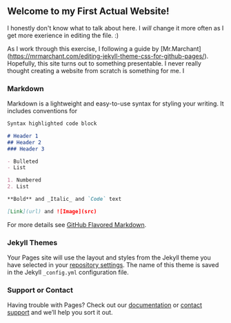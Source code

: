## Welcome to my First Actual Website!

I honestly don't know what to talk about here. I *will* change it more often as I get more exerience in editing the file. :)

As I work through this exercise, I following a guide by [Mr.Marchant] (https://mrmarchant.com/editing-jekyll-theme-css-for-github-pages/). Hopefully, this site turns out to something presentable. I never really thought creating a website from scratch is something for me. I 

### Markdown

Markdown is a lightweight and easy-to-use syntax for styling your writing. It includes conventions for

```markdown
Syntax highlighted code block

# Header 1
## Header 2
### Header 3

- Bulleted
- List

1. Numbered
2. List

**Bold** and _Italic_ and `Code` text

[Link](url) and ![Image](src)
```

For more details see [GitHub Flavored Markdown](https://guides.github.com/features/mastering-markdown/).

### Jekyll Themes

Your Pages site will use the layout and styles from the Jekyll theme you have selected in your [repository settings](https://github.com/Aman0Shah/Apples/settings). The name of this theme is saved in the Jekyll `_config.yml` configuration file.

### Support or Contact

Having trouble with Pages? Check out our [documentation](https://docs.github.com/categories/github-pages-basics/) or [contact support](https://github.com/contact) and we’ll help you sort it out.
